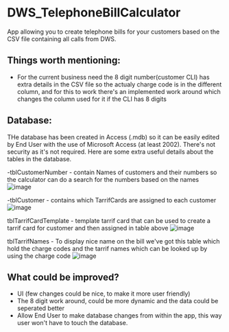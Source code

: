 # DWS_TelephoneBillCalculator
App allowing you to create telephone bills for your customers based on the CSV file containing all calls from DWS.


## Things worth mentioning:
- For the current business need the 8 digit number(customer CLI) has extra details in the CSV file so the actualy charge code is in the different column, and for this to work there's an implemented work around which changes the column used for it if the CLI has 8 digits


## Database:
THe database has been created in Access (.mdb) so it can be easily edited by End User with the use of Microsoft Access (at least 2002).
There's not security as it's not required.
Here are some extra useful details about the tables in the database.

-tblCustomerNumber - contain Names of customers and their numbers so the calculator can do a search for the numbers based on the names
![image](https://user-images.githubusercontent.com/20672176/198640878-5597e938-18d1-42f8-8dec-e45d4b59ae93.png)

-tblCustomer - contains which TarrifCards are assigned to each customer
![image](https://user-images.githubusercontent.com/20672176/198640246-79ee3b6e-a71a-4b7b-8eb7-706566719727.png)

tblTarrifCardTemplate - template tarrif card that can be used to create a tarrif card for customer and then assigned in table above
![image](https://user-images.githubusercontent.com/20672176/198641588-58ab4653-9c78-4681-85a3-2fc38172cba9.png)

tblTarrifNames - To display nice name on the bill we've got this table which hold the charge codes and the tarrif names which can be looked up by using the charge code
![image](https://user-images.githubusercontent.com/20672176/198643240-42a6d71c-2c92-47c4-99bb-c56bc3946d22.png)



## What could be improved?
- UI (few changes could be nice, to make it more user friendly)
- The 8 digit work around, could be more dynamic and the data could be seperated better
- Allow End User to make database changes from within the app, this way user won't have to touch the database.

